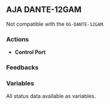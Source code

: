## AJA DANTE-12GAM

Not compatible with the `OG-DANTE-12GAM`.

### Actions

- **Control Port**

### Feedbacks

### Variables

All status data available as variables.
